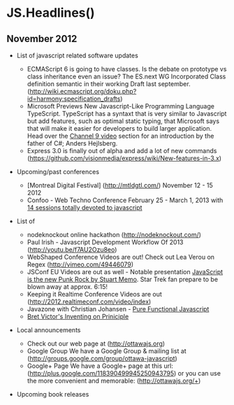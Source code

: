 JS.Headlines()
=============
November 2012
-------------
* List of javascript related software updates
	* ECMAScript 6 is going to have classes. Is the debate on prototype vs class inheritance even an issue? The ES.next WG Incorporated Class definition semantic in their working Draft last september. (http://wiki.ecmascript.org/doku.php?id=harmony:specification_drafts)
	* Microsoft Previews New Javascript-Like Programming Language TypeScript. TypeScript has a syntaxt that is very similar to Javascript but add features, such as optimal static typing, that Microsoft says that will make it easier for developers to build larger application. Head over the [Channel 9 video](http://channel9.msdn.com/posts/Anders-Hejlsberg-Introducing-TypeScript) section for an introduction by the father of C#; Anders Hejlsberg.
	* Express 3.0 is finally out of alpha and add a lot of new commands (https://github.com/visionmedia/express/wiki/New-features-in-3.x)

* Upcoming/past conferences
	* [Montreal Digital Festival] (http://mtldgtl.com/) November 12 - 15 2012
	* Confoo - Web Techno Conference February 25 - March 1, 2013 with [14 sessions totally devoted to javascript](confoo.ca/en/2013/session)

* List of 
	* nodeknockout online hackathon (http://nodeknockout.com/)
	* Paul Irish - Javascript Development Workflow Of 2013 (http://youtu.be/f7AU2Ozu8eo)
	* WebShaped Conference Videos are out! Check out Lea Verou on Regex (http://vimeo.com/49446079)
	* JSConf EU Videos are out as well - Notable presentation [JavaScript is the new Punk Rock by Stuart Memo](http://youtu.be/PN8Eg1K9xjE). Star Trek fan prepare to be blown away at approx. 6:15!
	* Keeping it Realtime Conference Videos are out (http://2012.realtimeconf.com/video/index)
	* Javazone with Christian Johansen - [Pure Functional Javascript](http://vimeo.com/49384334)
	* [Bret Victor's Inventing on Priniciple](http://youtu.be/PUv66718DII)

* Local announcements
	* Check out our web page at (http://ottawajs.org)
	* Google Group We have a Google Group & mailing list at (http://groups.google.com/group/ottawa-javascript)
	* Google+ Page We have a Google+ page at this url: (http://plus.google.com/118390499945250943795) or you can use the more convenient and memorable: (http://ottawajs.org/+)
* Upcoming book releases